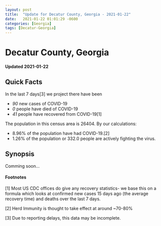 ```yaml
---
layout: post
title:  "Update for Decatur County, Georgia - 2021-01-22"
date:   2021-01-22 01:01:29 -0600
categories: [Georgia]
tags: [Decatur-Georgia]
---
```


# Decatur County, Georgia
#### Updated 2021-01-22

## Quick Facts

In the last 7 days[3] we project there have been
- *90* new cases of COVID-19
- *0* people have died of COVID-19
- *41* people have recovered from COVID-19[1]

The population in this census area is 26404. By our calculations:
- 8.96% of the population have had COVID-19.[2]
- 1.26% of the population or 332.0 people are actively fighting the virus.

## Synopsis

Comming soon...


#### Footnotes

[1] Most US CDC offices do give any recovery statistics- we base this on a formula which looks at confirmed new cases
15 days ago (the average recovery time) and deaths over the last 7 days.

[2] Herd Immunity is thought to take effect at around ~70-80%

[3] Due to reporting delays, this data may be incomplete.
 
    